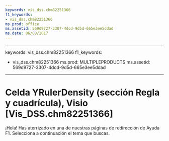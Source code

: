 ```yaml
---
keywords: vis_dss.chm82251366
f1_keywords:
- vis_dss.chm82251366
ms.prod: office
ms.assetid: 569d9727-3307-4dcd-9d5d-665e3ee5ddad
ms.date: 06/08/2017
---
```


---
keywords: vis_dss.chm82251366
f1_keywords:
- vis_dss.chm82251366
ms.prod: MULTIPLEPRODUCTS
ms.assetid: 569d9727-3307-4dcd-9d5d-665e3ee5ddad
---


# Celda YRulerDensity (sección Regla y cuadrícula), Visio [Vis_DSS.chm82251366]

¡Hola! Has aterrizado en una de nuestras páginas de redirección de Ayuda F1. Selecciona a continuación el tema que buscas.



